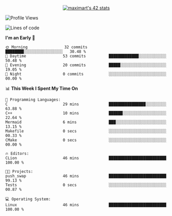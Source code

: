 <p align="center">
<a href="https://github.com/oakoudad/badge42"><img src="https://badge.mediaplus.ma/greenbinary/maximart?1337Badge=off&UM6P=off" alt="maximart's 42 stats" /></a>
</p>

<!--START_SECTION:waka-->
![Profile Views](http://img.shields.io/badge/Profile%20Views-36-blue)

![Lines of code](https://img.shields.io/badge/From%20Hello%20World%20I%27ve%20Written-33.7%20thousand%20lines%20of%20code-blue)

**I'm an Early 🐤** 

```text
🌞 Morning                32 commits          ████████░░░░░░░░░░░░░░░░░   30.48 % 
🌆 Daytime                53 commits          █████████████░░░░░░░░░░░░   50.48 % 
🌃 Evening                20 commits          █████░░░░░░░░░░░░░░░░░░░░   19.05 % 
🌙 Night                  0 commits           ░░░░░░░░░░░░░░░░░░░░░░░░░   00.00 % 
```


📊 **This Week I Spent My Time On** 

```text
💬 Programming Languages: 
C                        29 mins             ████████████████░░░░░░░░░   63.88 % 
C++                      10 mins             ██████░░░░░░░░░░░░░░░░░░░   22.64 % 
Mermaid                  6 mins              ███░░░░░░░░░░░░░░░░░░░░░░   13.15 % 
Makefile                 0 secs              ░░░░░░░░░░░░░░░░░░░░░░░░░   00.33 % 
CMake                    0 secs              ░░░░░░░░░░░░░░░░░░░░░░░░░   00.00 % 

🔥 Editors: 
CLion                    46 mins             █████████████████████████   100.00 % 

🐱‍💻 Projects: 
push_swap                46 mins             █████████████████████████   99.13 % 
Tests                    0 secs              ░░░░░░░░░░░░░░░░░░░░░░░░░   00.87 % 

💻 Operating System: 
Linux                    46 mins             █████████████████████████   100.00 % 
```


<!--END_SECTION:waka-->
